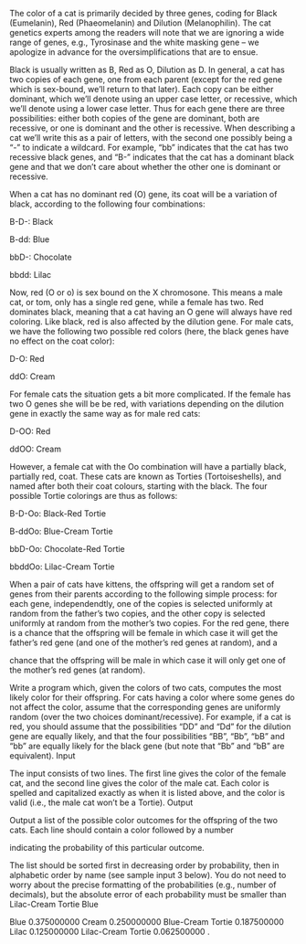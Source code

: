 The color of a cat is primarily decided by three genes, coding for Black (Eumelanin),
Red (Phaeomelanin) and Dilution (Melanophilin). The cat genetics experts among the readers will note that we are ignoring a wide range of genes,
 e.g., Tyrosinase and the white masking gene – we apologize in advance for the oversimplifications that are to ensue.

Black is usually written as B, Red as O, Dilution as D. In general,
 a cat has two copies of each gene, one from each parent (except for the red gene which is sex-bound,
  we’ll return to that later). Each copy can be either dominant, which we’ll denote using an upper case letter,
  or recessive, which we’ll denote using a lower case letter. Thus for each gene there are three possibilities:
   either both copies of the gene are dominant, both are recessive, or one is dominant and the other is recessive.
    When describing a cat we’ll write this as a pair of letters, with the second one possibly being
    a “-” to indicate a wildcard. For example, “bb” indicates that the cat has two recessive black genes,
     and “B-” indicates that the cat has a dominant black gene and that we don’t care about whether the other one is dominant or recessive.

When a cat has no dominant red (O) gene, its coat will be a variation of black, according to the following four combinations:

B-D-: Black


B-dd: Blue

bbD-: Chocolate


bbdd: Lilac

Now, red (O or o) is sex bound on the X chromosone. This means a male cat, or tom, only has a single red gene,
 while a female has two. Red dominates black, meaning that a cat having an O gene will always have red coloring.
  Like black, red is also affected by the dilution gene. For male cats, we have the following two possible red colors
   (here, the black genes have no effect on the coat color):

D-O: Red


ddO: Cream

For female cats the situation gets a bit more complicated. If the female has two O genes she will be be red,
 with variations depending on the dilution gene in exactly the same way as for male red cats:

D-OO: Red


ddOO: Cream

However, a female cat with the Oo combination will have a partially black, partially red, coat. These cats are known
as Torties (Tortoiseshells), and named after both their coat colours, starting with the black. The four possible Tortie colorings are thus as follows:

B-D-Oo: Black-Red Tortie


B-ddOo: Blue-Cream Tortie

bbD-Oo: Chocolate-Red Tortie


bbddOo: Lilac-Cream Tortie

When a pair of cats have kittens, the offspring will get a random set of genes from their parents according to
 the following simple process: for each gene, independendtly, one of the copies is selected uniformly at random from the father’s two copies,
 and the other copy is selected uniformly at random from the mother’s two copies. For the red gene, there is a
chance that the offspring will be female in which case it will get the father’s red gene (and one of the mother’s red genes at random), and a

chance that the offspring will be male in which case it will only get one of the mother’s red genes (at random).

Write a program which, given the colors of two cats, computes the most likely color for their offspring.
For cats having a color where some genes do not affect the color, assume that the corresponding genes are uniformly
 random (over the two choices dominant/recessive). For example, if a cat is red, you should assume that the possibilities
 “DD” and “Dd” for the dilution gene are equally likely, and that the four possibilities “BB”, “Bb”, “bB” and “bb”
 are equally likely for the black gene (but note that “Bb” and “bB” are equivalent).
Input

The input consists of two lines. The first line gives the color of the female cat, and the second
line gives the color of the male cat. Each color is spelled and capitalized exactly as when it is listed above,
 and the color is valid (i.e., the male cat won’t be a Tortie).
Output

Output a list of the possible color outcomes for the offspring of the two cats. Each line should contain a color followed by a number

indicating the probability of this particular outcome.

The list should be sorted first in decreasing order
by probability, then in alphabetic order by name (see sample input 3 below).
You do not need to worry about the precise formatting of the probabilities (e.g., number of decimals),
 but the absolute error of each probability must be smaller than
 Lilac-Cream Tortie
Blue

Blue 0.375000000
Cream 0.250000000
Blue-Cream Tortie 0.187500000
Lilac 0.125000000
Lilac-Cream Tortie 0.062500000
.
